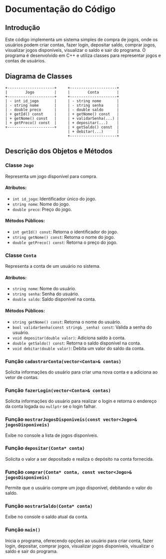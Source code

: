 # Documentação do Código

## Introdução

Este código implementa um sistema simples de compra de jogos, onde os usuários podem criar contas, fazer login, depositar saldo, comprar jogos, visualizar jogos disponíveis, visualizar o saldo e sair do programa. O programa é desenvolvido em C++ e utiliza classes para representar jogos e contas de usuários.

## Diagrama de Classes

```plaintext
+---------------------+     +---------------------+
|        Jogo         |     |        Conta        |
+---------------------+     +---------------------+
| - int id_jogo       |     | - string nome       |
| - string nome       |     | - string senha      |
| - double preco      |     | - double saldo      |
| + getId() const     |     | + getNome() const   |
| + getNome() const   |     | + validarSenha(...) |
| + getPreco() const  |     | + depositar(...)    |
+---------------------+     | + getSaldo() const  |
                            | + debitar(...)      |
                            +---------------------+
```

## Descrição dos Objetos e Métodos

### Classe `Jogo`

Representa um jogo disponível para compra.

#### Atributos:
- `int id_jogo`: Identificador único do jogo.
- `string nome`: Nome do jogo.
- `double preco`: Preço do jogo.

#### Métodos Públicos:
- `int getId() const`: Retorna o identificador do jogo.
- `string getNome() const`: Retorna o nome do jogo.
- `double getPreco() const`: Retorna o preço do jogo.

### Classe `Conta`

Representa a conta de um usuário no sistema.

#### Atributos:
- `string nome`: Nome do usuário.
- `string senha`: Senha do usuário.
- `double saldo`: Saldo disponível na conta.

#### Métodos Públicos:
- `string getNome() const`: Retorna o nome do usuário.
- `bool validarSenha(const string& _senha) const`: Valida a senha do usuário.
- `void depositar(double valor)`: Adiciona saldo à conta.
- `double getSaldo() const`: Retorna o saldo disponível na conta.
- `void debitar(double valor)`: Debita um valor do saldo da conta.

### Função `cadastrarConta(vector<Conta>& contas)`

Solicita informações do usuário para criar uma nova conta e a adiciona ao vetor de contas.

### Função `fazerLogin(vector<Conta>& contas)`

Solicita informações do usuário para realizar o login e retorna o endereço da conta logada ou `nullptr` se o login falhar.

### Função `mostrarJogosDisponiveis(const vector<Jogo>& jogosDisponiveis)`

Exibe no console a lista de jogos disponíveis.

### Função `depositar(Conta* conta)`

Solicita o valor a ser depositado e realiza o depósito na conta fornecida.

### Função `comprar(Conta* conta, const vector<Jogo>& jogosDisponiveis)`

Permite que o usuário compre um jogo disponível, debitando o valor do saldo.

### Função `mostrarSaldo(Conta* conta)`

Exibe no console o saldo atual da conta.

### Função `main()`

Inicia o programa, oferecendo opções ao usuário para criar conta, fazer login, depositar, comprar jogos, visualizar jogos disponíveis, visualizar o saldo e sair do programa.
